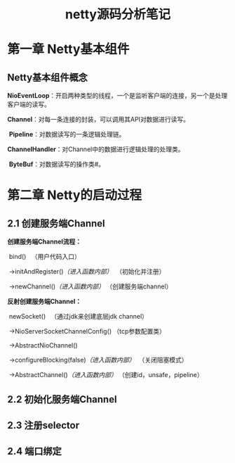 <h1 style="font-weight:bold;"><center>netty源码分析笔记</center></h1>

# 第一章 Netty基本组件

## Netty基本组件概念

​		**NioEventLoop**：开启两种类型的线程，一个是监听客户端的连接，另一个是处理客户端的读写。

​		**Channel**：对每一条连接的封装，可以调用其API对数据进行读写。

​		**Pipeline**：对数据读写的一条逻辑处理链。

​		**ChannelHandler**：对Channel中的数据进行逻辑处理的处理类。

​		**ByteBuf**：对数据读写的操作类#。

# 第二章 Netty的启动过程

## 2.1 创建服务端Channel

**创建服务端Channel流程：**

​		bind()							  								（用户代码入口）

​	→initAndRegister()*（进入函数内部）*		 （初始化并注册）

​	→newChannel()*（进入函数内部）*				（创建服务端channel）

**反射创建服务端Channel：**

​		newSocket()										  （通过jdk来创建底层jdk channel）

​	→NioServerSocketChannelConfig()	（tcp参数配置类）

​	→AbstractNioChannel()

​	→configureBlocking(false)*（进入函数内部）*	 （关闭阻塞模式）

​	→AbstractChannel()*（进入函数内部）*				（创建id，unsafe，pipeline）

## 2.2 初始化服务端Channel

## 2.3 注册selector

## 2.4 端口绑定

